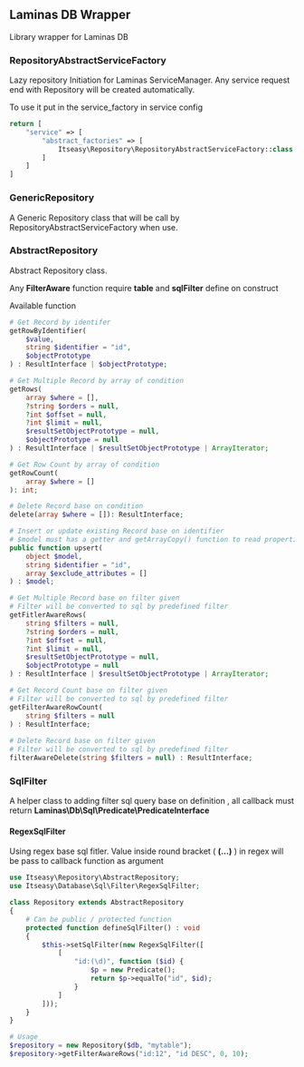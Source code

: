 ## Laminas DB Wrapper

Library wrapper for Laminas DB

### RepositoryAbstractServiceFactory

Lazy repository Initiation for Laminas ServiceManager. 
Any service request end with Repository will be created automatically.

To use it  put in the service_factory in service config

```php
return [
    "service" => [
        "abstract_factories" => [
            Itseasy\Repository\RepositoryAbstractServiceFactory::class
        ]
    ]
]
```

### GenericRepository

A Generic Repository class that will be call by RepositoryAbstractServiceFactory when use.

### AbstractRepository

Abstract Repository class. 

Any **FilterAware** function require **table** and **sqlFilter** define on construct

Available function

```php
# Get Record by identifer
getRowByIdentifier(
    $value, 
    string $identifier = "id", 
    $objectPrototype
) : ResultInterface | $objectPrototype;

# Get Multiple Record by array of condition
getRows(
    array $where = [],
	?string $orders = null,
    ?int $offset = null,
    ?int $limit = null,
    $resultSetObjectPrototype = null,
    $objectPrototype = null
) : ResultInterface | $resultSetObjectPrototype | ArrayIterator;

# Get Row Count by array of condition
getRowCount(
	array $where = []
): int;

# Delete Record base on condition
delete(array $where = []): ResultInterface;

# Insert or update existing Record base on identifier
# $model must has a getter and getArrayCopy() function to read properties
public function upsert(
   	object $model,
	string $identifier = "id",
   	array $exclude_attributes = []
) : $model;

# Get Multiple Record base on filter given
# Filter will be converted to sql by predefined filter
getFitlerAwareRows(
    string $filters = null,
    ?string $orders = null,
    ?int $offset = null,
    ?int $limit = null,
    $resultSetObjectPrototype = null,
    $objectPrototype = null
) : ResultInterface | $resultSetObjectPrototype | ArrayIterator;

# Get Record Count base on filter given
# Filter will be converted to sql by predefined filter
getFilterAwareRowCount(
    string $filters = null
) : ResultInterface;
 
# Delete Record base on filter given
# Filter will be converted to sql by predefined filter
filterAwareDelete(string $filters = null) : ResultInterface;
```

### SqlFilter

A helper class to adding filter sql query base on definition , all callback must return **Laminas\Db\Sql\Predicate\PredicateInterface**

#### RegexSqlFilter

Using regex base sql fitler.
Value inside round bracket ( **(...)** ) in regex will be pass to callback function as argument

```php
use Itseasy\Repository\AbstractRepository;
use Itseasy\Database\Sql\Filter\RegexSqlFilter;

class Repository extends AbstractRepository 
{
    # Can be public / protected function
    protected function defineSqlFilter() : void 
    {
        $this->setSqlFilter(new RegexSqlFilter([
            [
                "id:(\d)", function ($id) {
                    $p = new Predicate();
                    return $p->equalTo("id", $id);
                }
            ]
        ]));
    }
}

# Usage
$repository = new Repository($db, "mytable");
$repository->getFilterAwareRows("id:12", "id DESC", 0, 10);
```



